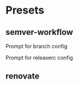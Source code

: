 # Presets

## semver-workflow

Prompt for branch config

Prompt for releaserc config



## renovate

